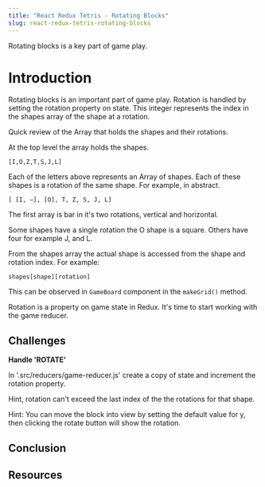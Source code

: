 ```yaml
---
title: "React Redux Tetris - Rotating Blocks"
slug: react-redux-tetris-rotating-blocks
---
```


Rotating blocks is a key part of game play. 

# Introduction 

Rotating blocks is an important part of game 
play. Rotation is handled by setting the 
rotation property on state. This integer
represents the index in the shapes array of 
the shape at a rotation. 

Quick review of the Array that holds the 
shapes and their rotations. 

At the top level the array holds the shapes. 

`[I,O,Z,T,S,J,L]`

Each of the letters above represents an Array 
of shapes. Each of these shapes is a rotation 
of the same shape. For example, in abstract. 

`[ [I, –], [O], T, Z, S, J, L]`

The first array is bar in it's two rotations, 
vertical and horizontal. 

Some shapes have a single rotation the O shape
is a square. Others have four for example J, 
and L. 

From the shapes array the actual shape is 
accessed from the shape and rotation index. 
For example: 

`shapes[shape][rotation]`

This can be observed in `GameBoard` component
in the `makeGrid()` method. 

Rotation is a property on game state in Redux. 
It's time to start working with the game reducer. 

## Challenges

**Handle 'ROTATE'**

In '.src/reducers/game-reducer.js' create a copy
of state and increment the rotation property. 

Hint, rotation can't exceed the last index of the
the rotations for that shape.

Hint: You can move the block into view by setting 
the default value for y, then clicking the rotate
button will show the rotation. 

## Conclusion


## Resources

 
